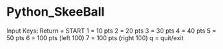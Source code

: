 # Python_SkeeBall

Input Keys:
  Return = START
  1 = 10 pts
  2 = 20 pts
  3 = 30 pts
  4 = 40 pts
  5 = 50 pts
  6 = 100 pts (left 100)
  7 = 100 pts (right 100)
  q = quit/exit
